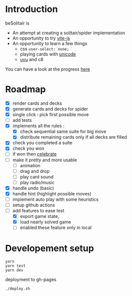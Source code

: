 # Introduction 

beSolitair is

- An attempt at creating a solitair/spider implementation
- An opportunity to try [vite-js](https://vitejs.dev/)
- An opportunity to learn a few things
    - css `user-select: none;` 
    - playing cards with [unicode](https://en.wikipedia.org/wiki/Playing_cards_in_Unicode)
    - [uvu](https://twitter.com/lukeed05/status/1283133709491662848) and c8

You can have a look at the progress [here](https://mestachs.github.io/besolitair/)

# Roadmap

  - [x] render cards and decks
  - [x] generate cards and decks for spider
  - [x] single click : pick first possible move
  - [ ] add tests
  - [x] implements all the rules :
       - [x] check sequential same suite for big move
       - [x] distribute remaining cards only if all decks are filled
  - [x] check you completed a suite
  - [x] check you won 
  - [ ] if won then [celebrate](https://github.com/crashmax-off/fireworks-js/)
  - [ ] make it pretty and more usable
       - [ ] animation
       - [ ] drag and drop
       - [ ] play card sound
       - [ ] play radio/music
  - [x] handle undo (basic)
  - [x] handle hint (highlight possible moves)
  - [ ] implement auto play with some heuristics
  - [ ] setup github actions
  - [ ] add features to ease test 
      - [x] export game state, 
      - [x] load nearly solved game
      - [ ] enabled these feature only in local

# Developement setup

```
yarn
yarn test
yarn dev
```

deployment to gh-pages

```
./deploy.sh
```
